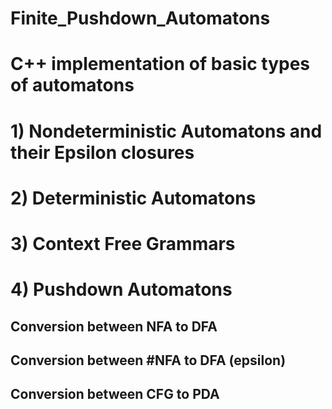 # Finite_Pushdown_Automatons

# C++ implementation of basic types of automatons
# 1) Nondeterministic Automatons and their Epsilon closures
# 2) Deterministic Automatons
# 3) Context Free Grammars
# 4) Pushdown Automatons

## Conversion between NFA to DFA
## Conversion between #NFA to DFA (epsilon)
## Conversion between CFG to PDA
